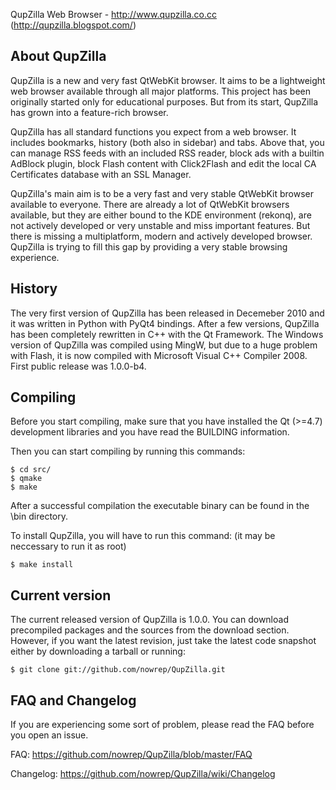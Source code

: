 QupZilla Web Browser - http://www.qupzilla.co.cc (http://qupzilla.blogspot.com/)

About QupZilla
----------------------------------------------------------------------------------------

QupZilla is a new and very fast QtWebKit browser. It aims to be a lightweight web browser
available through all major platforms. This project has been originally started only
for educational purposes. But from its start, QupZilla has grown into a feature-rich browser.

QupZilla has all standard functions you expect from a web browser. It includes bookmarks,
history (both also in sidebar) and tabs. Above that, you can manage RSS feeds with an included
RSS reader, block ads with a builtin AdBlock plugin, block Flash content with Click2Flash
and edit the local CA Certificates database with an SSL Manager.

QupZilla's main aim is to be a very fast and very stable QtWebKit browser available to everyone.
There are already a lot of QtWebKit browsers available, but they are either bound to the KDE
environment (rekonq), are not actively developed or very unstable and miss important
features. But there is missing a multiplatform, modern and actively developed browser. QupZilla 
is trying to fill this gap by providing a very stable browsing experience.

History
----------------------------------------------------------------------------------------

The very first version of QupZilla has been released in Decemeber 2010 and it was written
in Python with PyQt4 bindings. After a few versions, QupZilla has been completely rewritten
in C++ with the Qt Framework. The Windows version of QupZilla was compiled using MingW, but due to
a huge problem with Flash, it is now compiled with Microsoft Visual C++ Compiler 2008.
First public release was 1.0.0-b4.

Compiling
----------------------------------------------------------------------------------------

Before you start compiling, make sure that you have installed the Qt (>=4.7) development libraries
and you have read the BUILDING information.

Then you can start compiling by running this commands:

    $ cd src/
    $ qmake
    $ make

After a successful compilation the executable binary can be found in the \bin directory.

To install QupZilla, you will have to run this command: (it may be neccessary to run it as root)

    $ make install
    
Current version
----------------------------------------------------------------------------------------

The current released version of QupZilla is 1.0.0. You can download precompiled packages
and the sources from the download section.
However, if you want the latest revision, just take the latest code snapshot either by
downloading a tarball or running:

    $ git clone git://github.com/nowrep/QupZilla.git
    
FAQ and Changelog
----------------------------------------------------------------------------------------

If you are experiencing some sort of problem, please read the FAQ before you open an issue.

FAQ:       https://github.com/nowrep/QupZilla/blob/master/FAQ

Changelog: https://github.com/nowrep/QupZilla/wiki/Changelog
